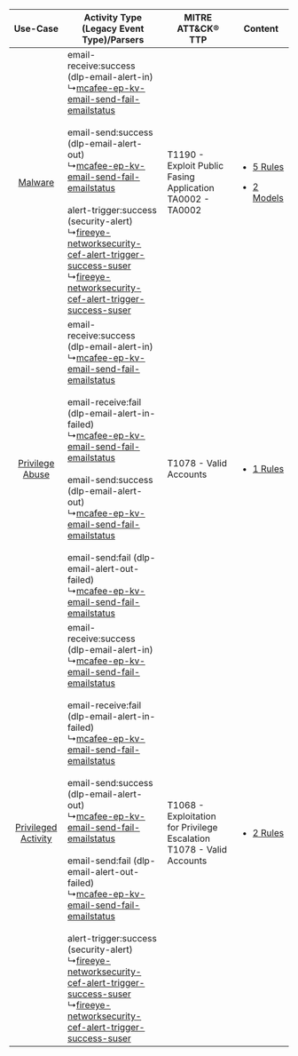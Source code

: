 |    Use-Case    | Activity Type (Legacy Event Type)/Parsers    | MITRE ATT&CK® TTP    | Content    |
|:----:| ---- | ---- | ---- |
|    [Malware](../../../UseCases/uc_malware.md)    |  email-receive:success (dlp-email-alert-in)<br> ↳[mcafee-ep-kv-email-send-fail-emailstatus](Ps/pC_mcafeeepkvemailsendfailemailstatus.md)<br><br> email-send:success (dlp-email-alert-out)<br> ↳[mcafee-ep-kv-email-send-fail-emailstatus](Ps/pC_mcafeeepkvemailsendfailemailstatus.md)<br><br> alert-trigger:success (security-alert)<br> ↳[fireeye-networksecurity-cef-alert-trigger-success-suser](Ps/pC_fireeyenetworksecuritycefalerttriggersuccesssuser.md)<br> ↳[fireeye-networksecurity-cef-alert-trigger-success-suser](Ps/pC_fireeyenetworksecuritycefalerttriggersuccesssuser.md)<br>    | T1190 - Exploit Public Fasing Application<br>TA0002 - TA0002<br>    | [<ul><li>5 Rules</li></ul><ul><li>2 Models</li></ul>](RM/r_m_trellix_trellix_email_security_Malware.md) |
|     [Privilege Abuse](../../../UseCases/uc_privilege_abuse.md)     |  email-receive:success (dlp-email-alert-in)<br> ↳[mcafee-ep-kv-email-send-fail-emailstatus](Ps/pC_mcafeeepkvemailsendfailemailstatus.md)<br><br> email-receive:fail (dlp-email-alert-in-failed)<br> ↳[mcafee-ep-kv-email-send-fail-emailstatus](Ps/pC_mcafeeepkvemailsendfailemailstatus.md)<br><br> email-send:success (dlp-email-alert-out)<br> ↳[mcafee-ep-kv-email-send-fail-emailstatus](Ps/pC_mcafeeepkvemailsendfailemailstatus.md)<br><br> email-send:fail (dlp-email-alert-out-failed)<br> ↳[mcafee-ep-kv-email-send-fail-emailstatus](Ps/pC_mcafeeepkvemailsendfailemailstatus.md)<br>    | T1078 - Valid Accounts<br>    | [<ul><li>1 Rules</li></ul>](RM/r_m_trellix_trellix_email_security_Privilege_Abuse.md)    |
| [Privileged Activity](../../../UseCases/uc_privileged_activity.md) |  email-receive:success (dlp-email-alert-in)<br> ↳[mcafee-ep-kv-email-send-fail-emailstatus](Ps/pC_mcafeeepkvemailsendfailemailstatus.md)<br><br> email-receive:fail (dlp-email-alert-in-failed)<br> ↳[mcafee-ep-kv-email-send-fail-emailstatus](Ps/pC_mcafeeepkvemailsendfailemailstatus.md)<br><br> email-send:success (dlp-email-alert-out)<br> ↳[mcafee-ep-kv-email-send-fail-emailstatus](Ps/pC_mcafeeepkvemailsendfailemailstatus.md)<br><br> email-send:fail (dlp-email-alert-out-failed)<br> ↳[mcafee-ep-kv-email-send-fail-emailstatus](Ps/pC_mcafeeepkvemailsendfailemailstatus.md)<br><br> alert-trigger:success (security-alert)<br> ↳[fireeye-networksecurity-cef-alert-trigger-success-suser](Ps/pC_fireeyenetworksecuritycefalerttriggersuccesssuser.md)<br> ↳[fireeye-networksecurity-cef-alert-trigger-success-suser](Ps/pC_fireeyenetworksecuritycefalerttriggersuccesssuser.md)<br> | T1068 - Exploitation for Privilege Escalation<br>T1078 - Valid Accounts<br> | [<ul><li>2 Rules</li></ul>](RM/r_m_trellix_trellix_email_security_Privileged_Activity.md)    |